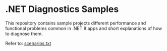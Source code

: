 # .NET Diagnostics Samples

This repository contains sample projects different performance and functional problems common in .NET 8 apps and short explanations of how to diagnose them.

Refer to: [scenarios.txt](file:scenarios.txt)

